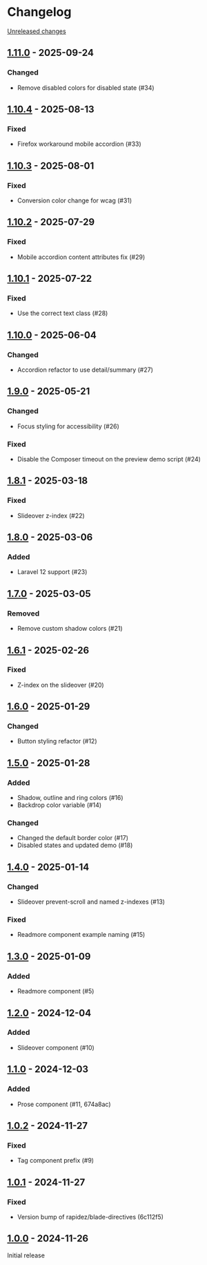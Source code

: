 # Changelog 

[Unreleased changes](https://github.com/rapidez/blade-components/compare/1.11.0...1.11.0)
## [1.11.0](https://github.com/rapidez/blade-components/releases/tag/1.11.0) - 2025-09-24

### Changed

- Remove disabled colors for disabled state (#34)

## [1.10.4](https://github.com/rapidez/blade-components/releases/tag/1.10.4) - 2025-08-13

### Fixed

- Firefox workaround mobile accordion (#33)

## [1.10.3](https://github.com/rapidez/blade-components/releases/tag/1.10.3) - 2025-08-01

### Fixed

- Conversion color change for wcag (#31)

## [1.10.2](https://github.com/rapidez/blade-components/releases/tag/1.10.2) - 2025-07-29

### Fixed

- Mobile accordion content attributes fix (#29)

## [1.10.1](https://github.com/rapidez/blade-components/releases/tag/1.10.1) - 2025-07-22

### Fixed

- Use the correct text class (#28)

## [1.10.0](https://github.com/rapidez/blade-components/releases/tag/1.10.0) - 2025-06-04

### Changed

- Accordion refactor to use detail/summary (#27)

## [1.9.0](https://github.com/rapidez/blade-components/releases/tag/1.9.0) - 2025-05-21

### Changed

- Focus styling for accessibility (#26)

### Fixed

- Disable the Composer timeout on the preview demo script (#24)

## [1.8.1](https://github.com/rapidez/blade-components/releases/tag/1.8.1) - 2025-03-18

### Fixed

- Slideover z-index (#22)

## [1.8.0](https://github.com/rapidez/blade-components/releases/tag/1.8.0) - 2025-03-06

### Added

- Laravel 12 support (#23)

## [1.7.0](https://github.com/rapidez/blade-components/releases/tag/1.7.0) - 2025-03-05

### Removed

- Remove custom shadow colors (#21)

## [1.6.1](https://github.com/rapidez/blade-components/releases/tag/1.6.1) - 2025-02-26

### Fixed

- Z-index on the slideover (#20)

## [1.6.0](https://github.com/rapidez/blade-components/releases/tag/1.6.0) - 2025-01-29

### Changed

- Button styling refactor (#12)

## [1.5.0](https://github.com/rapidez/blade-components/releases/tag/1.5.0) - 2025-01-28

### Added

- Shadow, outline and ring colors (#16)
- Backdrop color variable (#14)

### Changed

- Changed the default border color (#17)
- Disabled states and updated demo (#18)

## [1.4.0](https://github.com/rapidez/blade-components/releases/tag/1.4.0) - 2025-01-14

### Changed

- Slideover prevent-scroll and named z-indexes (#13)

### Fixed

- Readmore component example naming (#15)

## [1.3.0](https://github.com/rapidez/blade-components/releases/tag/1.3.0) - 2025-01-09

### Added

- Readmore component (#5)

## [1.2.0](https://github.com/rapidez/blade-components/releases/tag/1.2.0) - 2024-12-04

### Added

- Slideover component (#10)

## [1.1.0](https://github.com/rapidez/blade-components/releases/tag/1.1.0) - 2024-12-03

### Added

- Prose component (#11, 674a8ac)

## [1.0.2](https://github.com/rapidez/blade-components/releases/tag/1.0.2) - 2024-11-27

### Fixed

- Tag component prefix (#9)

## [1.0.1](https://github.com/rapidez/blade-components/releases/tag/1.0.1) - 2024-11-27

### Fixed

- Version bump of rapidez/blade-directives (6c112f5)

## [1.0.0](https://github.com/rapidez/blade-components/releases/tag/1.0.0) - 2024-11-26

Initial release

